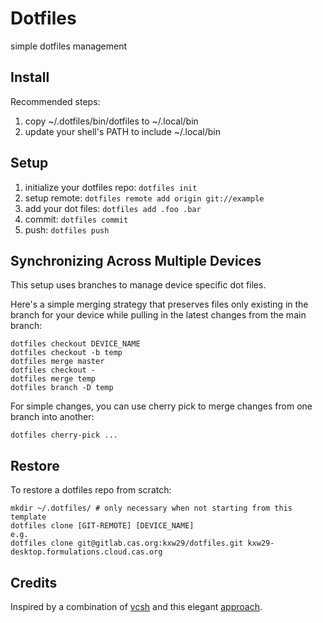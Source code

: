 # Dotfiles

simple dotfiles management

## Install

Recommended steps:

1. copy ~/.dotfiles/bin/dotfiles to ~/.local/bin
2. update your shell's PATH to include ~/.local/bin

## Setup

1. initialize your dotfiles repo: `dotfiles init`
2. setup remote: `dotfiles remote add origin git://example`
3. add your dot files: `dotfiles add .foo .bar`
4. commit: `dotfiles commit`
5. push: `dotfiles push`

## Synchronizing Across Multiple Devices

This setup uses branches to manage device specific dot files.

Here's a simple merging strategy that preserves files only existing
in the branch for your device while pulling in the latest changes
from the main branch:

```
dotfiles checkout DEVICE_NAME
dotfiles checkout -b temp
dotfiles merge master
dotfiles checkout -
dotfiles merge temp
dotfiles branch -D temp
```

For simple changes, you can use cherry pick to merge changes from
one branch into another:

```
dotfiles cherry-pick ...
```

## Restore

To restore a dotfiles repo from scratch:

```
mkdir ~/.dotfiles/ # only necessary when not starting from this template
dotfiles clone [GIT-REMOTE] [DEVICE_NAME]
e.g.
dotfiles clone git@gitlab.cas.org:kxw29/dotfiles.git kxw29-desktop.formulations.cloud.cas.org
```

## Credits

Inspired by a combination of [vcsh](https://github.com/RichiH/vcsh) and this elegant
[approach](https://www.atlassian.com/git/tutorials/dotfiles).
